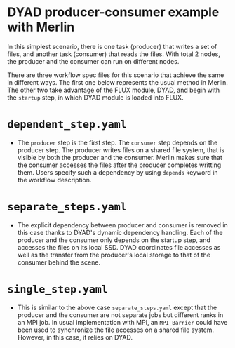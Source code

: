 # DYAD producer-consumer example with Merlin

In this simplest scenario, there is one task (producer) that writes a set of
files, and another task (consumer) that reads the files. With total 2 nodes,
the producer and the consumer can run on different nodes.

There are three workflow spec files for this scenario that achieve the same
in different ways. The first one below represents the usual method in Merlin.
The other two take advantage of the FLUX module, DYAD, and begin with the
`startup` step, in which DYAD module is loaded into FLUX.

# `dependent_step.yaml` 
+ The `producer` step is the first step. The `consumer` step depends on the
  producer step. The producer writes files on a shared file system, that is
  visible by both the producer and the consumer.
  Merlin makes sure that the consumer accesses the files after the producer
  completes writting them. Users specify such a dependency by using `depends`
  keyword in the workflow description.

# `separate_steps.yaml`
+ The explicit dependency between producer and consumer is removed in this case
  thanks to DYAD's dynamic dependency handling. Each of the producer and
  the consumer only depends on the startup step, and accesses the files on its
  local SSD. DYAD coordinates file accesses as well as the transfer from the
  producer's local storage to that of the consumer behind the scene.
  
# `single_step.yaml`
+ This is similar to the above case `separate_steps.yaml` except that the
  producer and the consumer are not separate jobs but different ranks in an
  MPI job. In usual implementation with MPI, an `MPI_Barrier` could have been
  used to synchronize the file accesses on a shared file system. However, in
  this case, it relies on DYAD.
